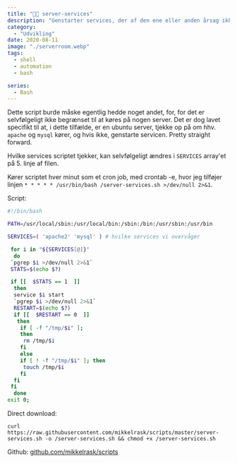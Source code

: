 ```yaml
---
title: "🐕‍🦺 server-services"
description: "Genstarter services, der af den ene eller anden årsag ikke kører. Tænkt til en server, hvor fx apache eller mysql kører."
category:
  - "Udvikling"
date: 2020-08-11
image: "./serverroom.webp"
tags:
  - shell
  - automation
  - bash

series: 
  - Bash
---
```


Dette script burde måske egentlig hedde noget andet, for, for det er selvfølgeligt ikke begrænset til at køres på nogen server. Det er dog lavet specifikt til at, i dette tilfælde, er en ubuntu server, tjekke op på om hhv. `apache` og `mysql` kører, og hvis ikke, genstarte servicen. Pretty straight forward.

Hvilke services scriptet tjekker, kan selvfølgeligt ændres i `SERVICES` array'et på 5. linje af filen.

Kører scriptet hver minut som et cron job, med crontab -e, hvor jeg tilføjer linjen `* * * * * /usr/bin/bash /server-services.sh >/dev/null 2>&1`.

Script:

```bash
#!/bin/bash

PATH=/usr/local/sbin:/usr/local/bin:/sbin:/bin:/usr/sbin:/usr/bin

SERVICES=( 'apache2' 'mysql' ) # hvilke services vi overvåger

 for i in "${SERVICES[@]}"
  do
 `pgrep $i >/dev/null 2>&1`
 STATS=$(echo $?)

 if [[  $STATS == 1  ]]
  then
  service $i start
  `pgrep $i >/dev/null 2>&1`
  RESTART=$(echo $?)
  if [[  $RESTART == 0  ]]
   then
    if [ -f "/tmp/$i" ];
    then
     rm /tmp/$i
    fi
	else
    if [ ! -f "/tmp/$i" ]; then
     touch /tmp/$i
    fi
  fi
 fi
  done
exit 0;
```

Direct download:

`curl https://raw.githubusercontent.com/mikkelrask/scripts/master/server-services.sh -o /server-services.sh && chmod +x /server-services.sh`

Github: [github.com/mikkelrask/scripts](https://raw.githubusercontent.com/mikkelrask/scripts/master/server-services.sh)

